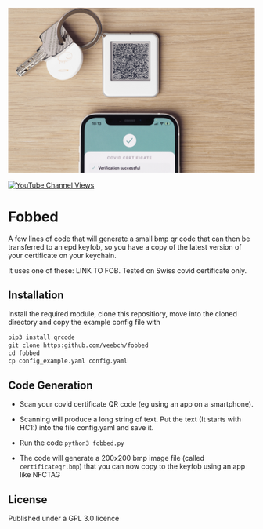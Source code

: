 ![Action Shot](/fobbed.jpg)

[![YouTube Channel Views](https://img.shields.io/youtube/channel/views/UCz5BOU9J9pB_O0B8-rDjCWQ?label=YouTube&style=social)](https://www.youtube.com/channel/UCz5BOU9J9pB_O0B8-rDjCWQ)

# Fobbed 

A few lines of code that will generate a small bmp qr code that can then be transferred to an epd keyfob, so you have a copy of the latest version of your certificate on your keychain. 

It uses one of these: LINK TO FOB. Tested on Swiss covid certificate only.

## Installation

Install the required module, clone this repositiory, move into the cloned directory and copy the example config file with 
```
pip3 install qrcode
git clone https:github.com/veebch/fobbed
cd fobbed
cp config_example.yaml config.yaml
```

## Code Generation

- Scan your covid certificate QR code (eg using an app on a smartphone).

- Scanning will produce a long string of text. Put the text  (It starts with HC1:) into the file config.yaml and save it. 

- Run the code `python3 fobbed.py`

- The code will generate a 200x200 bmp image file (called `certificateqr.bmp`) that you can now copy to the keyfob using an app like NFCTAG

## License

Published under a GPL 3.0 licence
